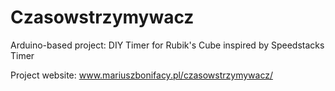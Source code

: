 Czasowstrzymywacz
=================

Arduino-based project: DIY Timer for Rubik's Cube inspired by Speedstacks Timer

Project website: www.mariuszbonifacy.pl/czasowstrzymywacz/
